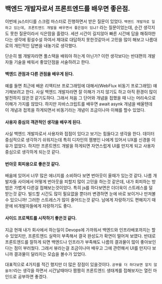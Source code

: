 ## 백엔드 개발자로서 프론트엔드를 배우면 좋은점.
이번에 js스터디를 스크럼 마스터로 진행하면서 받은 질문이 있었다.
`백엔드 개발자로 일하고 있는데, 프론트엔드 개발을 배우면서 좋은점이 있냐?` 라는 질문이었는데,
순간 생각지도 못한 질문이라서 식은땀을 흘렸다. 세션 시간이 길지않아 빠른 시간에 답을 해줘야한다는 생각에 횡설수설 하여서
제대로 대답하지 못한것같아서 고민을 많이 해보고 나름대로의 개인적인 답변을 내놓기로 생각했다.

단순히 웹 개발자라면 풀스택을 배워야 하는게 아닌가? 이런 생각보다는 반대편의 개발자들 기술을 배워서 좋았던점을
서술하려고 한다.

#### 백엔드 관점과 다른 관점을 배우게 된다. 
예를 들면 최근에 배운 리액티브 프로그래밍에 대해서(WebFlux 비동기 프로그래밍) 얘기해보려고 한다.
사실 백엔드 개발자라면 잘 이해가 가지 않기도 하고 아직 환경이 많이 발전하지 않은것 같기도하다.
그래서 처음 그 단어와 개념을 접했을 때 나는 머리속으로 이해가 가지를 않았다.
하지만 자바스크립트를 배우면 await asynk 개념을 배울텐데 이 개념과 접목을 하게되면서
비동기라는 개념이 조금이나마 이해를 할수 있었다.

#### 사용자 중심의 객관적인 생각을 배우게 된다.
사실 백엔드 개발자로서 사용자와 접점이 있다고 보기는 힘들다고 생각을 한다.
데이터 중심적으로 생각하기 쉬워지는데 특히 디자인의 젬병인 나에게 있어서 UX를 신경쓸 이유가 없었다.
하지만 프론트엔드 개발을 하게되면 자연스럽게 UI를 만지게 되고 사용자 중심으로 생각하게 되는것 같다.

#### 번아웃 회피용으로 좋은것 같다.
배움에 있어서 너무 많은 에너지를 소비하다 보면 번아웃이 올때가 있는것 같다.
나름 개발자들 사이에서 어떻게 번아웃을 피할지 많이 고민을 하는것 같은데, 내가 회피하는 방법은
가볍게 다른걸 접해보는것이었다. 특히 js를 하다보면은 더더욱이 스트레스를 덜 받는것 같다.
빌드할 시간도 많이 필요없을 뿐더러 변경하면 눈에 바로 보이거나 만져볼수 있으니까!
그러한 스트레스가 많이 줄어드는것 같다.
남에게 자랑하기도 편해지기 때문에 비개발자들에게 자랑하기도 좋다.

#### 사이드 프로젝트를 시작하기 좋은것 같다.
지금 현재 내가 회사에서 하는일이 Devops에 가까워서 백엔드와 인프라배포까지는 할수 있었지만, 프론트엔드 실력이 부족해서
결국 완성도가 확연이 떨어져 보였다. 반대로 프론트엔드를 잘하게 되면 백엔드나 인프라가 부족해도
나름의 결과물이 많이 좋아보인다는 점이 부러웠다. 그래서 뷰라는걸 조금이나마 배우고 그에 관련해서 UI를 만지다 보니까
결과물이 달라지는 모습을 볼수가 있었다.

대표적으로 4가지를 적긴 했지만 더 많은 장점이 있을것이다. `공부를 더 하다보면 알지 않을까?`라는 생각을 하면서
시간날때마다 짬짬히 프론트엔드 생태계를 접해보자는 열린 마인드로 공부하면 좋겠다.